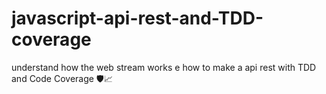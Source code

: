 # javascript-api-rest-and-TDD-coverage
understand how the web stream works e how to make a api rest with TDD and Code Coverage 🛡️📈

